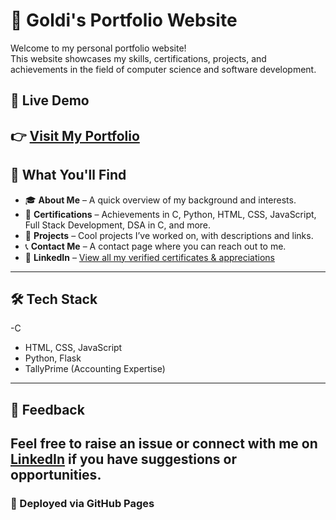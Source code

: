 # 🌟 Goldi's Portfolio Website
Welcome to my personal portfolio website!  
This website showcases my skills, certifications, projects, and achievements in the field of computer science and software development.
## 🔗 Live Demo
👉 [Visit My Portfolio](https://github.com/goldigd05/-my-portfolio-.git)
---
## 📂 What You'll Find
- 🎓 **About Me** – A quick overview of my background and interests.
- 📜 **Certifications** – Achievements in C, Python, HTML, CSS, JavaScript, Full Stack Development, DSA in C, and more.
- 💼 **Projects** – Cool projects I’ve worked on, with descriptions and links.
- 📞 **Contact Me** – A contact page where you can reach out to me.
- 🧾 **LinkedIn** – [View all my verified certificates & appreciations](https://www.linkedin.com/in/goldi-kumari-35a019316?utm_source=share&utm_campaign=share_via&utm_content=profile&utm_medium=android_app)
---
## 🛠️ Tech Stack
-C
- HTML, CSS, JavaScript  
- Python, Flask  
- TallyPrime (Accounting Expertise)
---
## 💬 Feedback
Feel free to raise an issue or connect with me on [LinkedIn](https://www.linkedin.com/in/goldi-kumari-35a019316?utm_source=share&utm_campaign=share_via&utm_content=profile&utm_medium=android_app) if you have suggestions or opportunities.
---
### 🚀 Deployed via GitHub Pages
